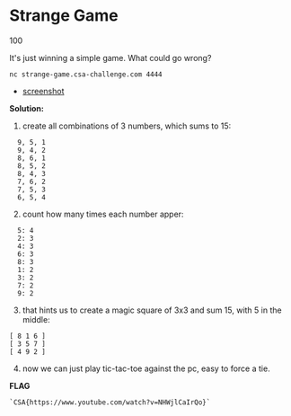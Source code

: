 # Strange Game
100

It's just winning a simple game.
What could go wrong?

`nc strange-game.csa-challenge.com 4444`


- [screenshot](../../images/strange-game.png?raw=true)


**Solution:**

1. create all combinations of 3 numbers, which sums to 15:
```
  9, 5, 1
  9, 4, 2
  8, 6, 1
  8, 5, 2
  8, 4, 3
  7, 6, 2
  7, 5, 3
  6, 5, 4
```

2. count how many times each number apper:
```
  5: 4
  2: 3
  4: 3
  6: 3
  8: 3
  1: 2
  3: 2
  7: 2
  9: 2
```

3. that hints us to create a magic square of 3x3 and sum 15, with 5 in the middle:
```
[ 8 1 6 ] 
[ 3 5 7 ] 
[ 4 9 2 ] 
```

4. now we can just play tic-tac-toe against the pc, easy to force a tie.

**FLAG** 

    `CSA{https://www.youtube.com/watch?v=NHWjlCaIrQo}`